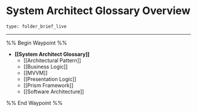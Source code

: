 # System Architect Glossary Overview
 
```ccard
type: folder_brief_live
```
 
---

%% Begin Waypoint %%
- **[[System Architect Glossary]]**
	- [[Architectural Pattern]]
	- [[Business Logic]]
	- [[MVVM]]
	- [[Presentation Logic]]
	- [[Prism Framework]]
	- [[Software Architecture]]

%% End Waypoint %%